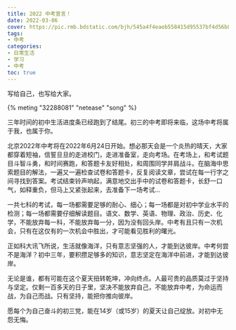 ```yaml
---
title: 2022 中考宣言！
date: 2022-03-06
cover: https://pic.rmb.bdstatic.com/bjh/545a4f4eaeb558415d95537bf4d56b8b.png
tags:
- 中考
categories:
- 日常生活
- 学习
- 中考
toc: true
---
```

写给自己，也写给大家。
<!--more-->

{% meting "32288081" "netease" "song" %}

三年时间的初中生活进度条已经跑到了结尾。初三的中考即将来临，这场中考将属于我，也属于你。

北京2022年中考将在2022年6月24日开始。想必那天会是一个炎热的晴天，大家都穿着短袖，信誓旦旦的走进校门，走进准备室，走向考场。在考场上，和考试题目斗智斗勇，和时间赛跑，和答题卡友好相处，和周围同学并肩战斗。在脑海中思索题目的解法，一遍又一遍检查试卷和答题卡，反复阅读文章，尝试在每一行字之间寻找到答案。考试结束铃声响起，满意地交出手中的试卷和答题卡，长舒一口气，如释重负，但马上又紧张起来，去准备下一场考试...

一共七科的考试，每一场都需要足够的耐心、细心；每一场都是对初中学业水平的检测；每一场都需要仔细解读题目。语文、数学、英语、物理、政治、历史、化学，不能放弃每一科，不能放弃每一分，因为没有回头岸。中考有且只有一次机会，只有在这仅有的一次机会中胜出，才可能看见胜利的曙光。

正如科大讯飞所说，生活就像海洋，只有意志坚强的人，才能到达彼岸。中考何尝不是海洋？初中三年，要积攒足够多的知识，意志坚定在海洋中前进，才能到达彼岸。

无论是谁，都有可能在这个夏天扭转乾坤，冲向终点。人最可贵的品质莫过于坚持与坚定。仅剩一百多天的日子里，坚决不能放弃自己，不能放弃中考，为命运而战，为自己而战。只有坚持，能把你推向彼岸。

愿每个为自己奋斗的初三党，能在14岁（或15岁）的夏天让自己绽放。对初中无怨无悔。
